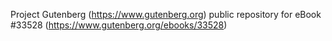 Project Gutenberg (https://www.gutenberg.org) public repository for eBook #33528 (https://www.gutenberg.org/ebooks/33528)
